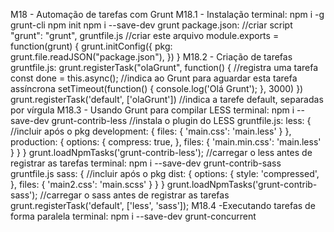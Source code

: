 M18 - Automação de tarefas com Grunt
    M18.1 - Instalação
        terminal:
            npm i -g grunt-cli
            npm init
            npm i --save-dev grunt
        package.json: //criar script
            "grunt": "grunt",
        gruntfile.js //criar este arquivo
            module.exports = function(grunt) {
                grunt.initConfig({
                    pkg: grunt.file.readJSON("package.json"),
                })
            }
    M18.2 - Criação de tarefas
        gruntfile.js:
            grunt.registerTask("olaGrunt", function() { //registra uma tarefa
                const done = this.async(); //indica ao Grunt para aguardar esta tarefa assíncrona
                setTimeout(function() {
                    console.log('Olá Grunt');
                }, 3000)
            })
            grunt.registerTask('default', ['olaGrunt']) //indica a tarefe default, separadas por vírgula
    M18.3 - Usando Grunt para compilar LESS
        terminal:
            npm i --save-dev grunt-contrib-less //instala o plugin do LESS
        gruntfile.js:
            less: { //incluir após o pkg
                development: {
                    files: {
                        'main.css': 'main.less'
                    }
                },
                production: {
                    options: {
                        compress: true,
                    },
                    files: {
                        'main.min.css': 'main.less'
                    }
                }
            }
            grunt.loadNpmTasks('grunt-contrib-less'); //carregar o less antes de registrar as tarefas
        terminal:
            npm i --save-dev grunt-contrib-sass
        gruntfile.js
            sass: { //incluir após o pkg
                dist: {
                    options: {
                        style: 'compressed',
                    },
                    files: {
                        'main2.css': 'main.scss'
                    }
                }
            }
            grunt.loadNpmTasks('grunt-contrib-sass'); //carregar o sass antes de registrar as tarefas
            grunt.registerTask('default', ['less', 'sass']);
    M18.4 -Executando tarefas de forma paralela
        terminal: npm i --save-dev grunt-concurrent
